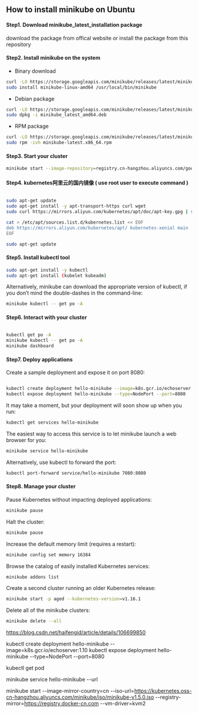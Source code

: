 ## How to install minikube on Ubuntu

#### Step1. Download minikube_latest_installation package

download the package from offical website or install the package from this repository


#### Step2. Install minikube on the system

- Binary download

```bash
curl -LO https://storage.googleapis.com/minikube/releases/latest/minikube-linux-amd64
sudo install minikube-linux-amd64 /usr/local/bin/minikube
```

- Debian package

```bash
curl -LO https://storage.googleapis.com/minikube/releases/latest/minikube_latest_amd64.deb
sudo dpkg -i minikube_latest_amd64.deb
```

- RPM package

```bash
curl -LO https://storage.googleapis.com/minikube/releases/latest/minikube-latest.x86_64.rpm
sudo rpm -ivh minikube-latest.x86_64.rpm
```

#### Step3. Start your cluster

```bash
minikube start --image-repository=registry.cn-hangzhou.aliyuncs.com/google_containers
```

#### Step4. kubernetes阿里云的国内镜像 ( use root user to execute command )


```bash

sudo apt-get update
sudo apt-get install -y apt-transport-https curl wget
sudo curl https://mirrors.aliyun.com/kubernetes/apt/doc/apt-key.gpg | sudo  apt-key add -

cat > /etc/apt/sources.list.d/kubernetes.list << EOF
deb https://mirrors.aliyun.com/kubernetes/apt/ kubernetes-xenial main
EOF

sudo apt-get update

```

#### Step5. Install kubectl tool

```bash
sudo apt-get install -y kubectl
sudo apt-get install (kubelet kubeadm) 
```

Alternatively, minikube can download the appropriate version of kubectl, if you don’t mind the double-dashes in the command-line:

```bash
minikube kubectl -- get po -A
```

#### Step6. Interact with your cluster

```bash

kubectl get po -A
minikube kubectl -- get po -A
minikube dashboard

```

#### Step7. Deploy applications


Create a sample deployment and expose it on port 8080:

```bash

kubectl create deployment hello-minikube --image=k8s.gcr.io/echoserver:1.4
kubectl expose deployment hello-minikube --type=NodePort --port=8080

```


It may take a moment, but your deployment will soon show up when you run:
```bash
kubectl get services hello-minikube
```


The easiest way to access this service is to let minikube launch a web browser for you:

```bash
minikube service hello-minikube
```

Alternatively, use kubectl to forward the port:

```bash
kubectl port-forward service/hello-minikube 7080:8080
```


#### Step8. Manage your cluster


Pause Kubernetes without impacting deployed applications:

```bash
minikube pause
```

Halt the cluster:

```bash
minikube pause
```


Increase the default memory limit (requires a restart):

```bash
minikube config set memory 16384
```

Browse the catalog of easily installed Kubernetes services:

```bash
minikube addons list
```

Create a second cluster running an older Kubernetes release:
```bash
minikube start -p aged --kubernetes-version=v1.16.1
```


Delete all of the minikube clusters:

```bash
minikube delete --all
```


https://blog.csdn.net/haifengid/article/details/106699850

kubectl create deployment hello-minikube --image=k8s.gcr.io/echoserver:1.10
kubectl expose deployment hello-minikube --type=NodePort --port=8080

kubectl get pod

minikube service hello-minikube --url

minikube start --image-mirror-country=cn     --iso-url=https://kubernetes.oss-cn-hangzhou.aliyuncs.com/minikube/iso/minikube-v1.5.0.iso     --registry-mirror=https://registry.docker-cn.com --vm-driver=kvm2